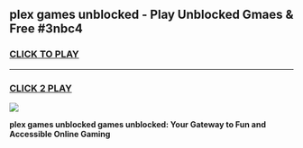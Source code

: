 
## plex games unblocked - Play Unblocked Gmaes & Free #3nbc4
<h3>
<a href="https://premium.freeplayer.one?title=plex_games_unblocked&ref=01M">CLICK TO PLAY</a></h3>
<hr>

<h3>
<a href="https://premium.freeplayer.one?title=plex_games_unblocked&ref=01M">CLICK 2 PLAY</a>
  
</h3>

<a href="https://premium.freeplayer.one?title=plex_games_unblocked&ref=01M"><img src="https://clearcache.store/games.png"></a>


**plex games unblocked games unblocked: Your Gateway to Fun and Accessible Online Gaming**
